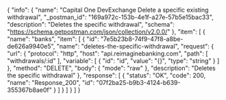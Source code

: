 {
  "info": {
    "name": "Capital One DevExchange Delete a specific existing withdrawal",
    "_postman_id": "169a972c-153b-4e1f-a27e-57b5e15bac33",
    "description": "Deletes the specific withdrawal",
    "schema": "https://schema.getpostman.com/json/collection/v2.0.0/"
  },
  "item": [
    {
      "name": "banks",
      "item": [
        {
          "id": "7e5b23b8-74f9-47f8-a8be-de626a9940e5",
          "name": "deletes-the-specific-withdrawal",
          "request": {
            "url": {
              "protocol": "http",
              "host": "api.reimaginebanking.com",
              "path": [
                "withdrawals/:id"
              ],
              "variable": [
                {
                  "id": "id",
                  "value": "{}",
                  "type": "string"
                }
              ]
            },
            "method": "DELETE",
            "body": {
              "mode": "raw"
            },
            "description": "Deletes the specific withdrawal"
          },
          "response": [
            {
              "status": "OK",
              "code": 200,
              "name": "Response_200",
              "id": "07f2ba25-b9b3-4124-b639-355367b8ae0f"
            }
          ]
        }
      ]
    }
  ]
}
